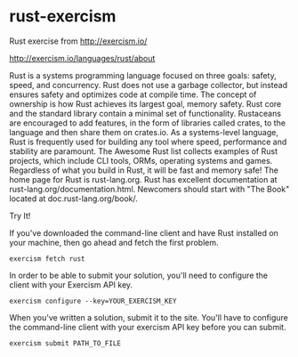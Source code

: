 # rust-exercism
Rust exercise from http://exercism.io/

http://exercism.io/languages/rust/about

Rust is a systems programming language focused on three goals: safety, speed, and concurrency. Rust does not use a garbage collector, but instead ensures safety and optimizes code at compile time. The concept of ownership is how Rust achieves its largest goal, memory safety.
Rust core and the standard library contain a minimal set of functionality. Rustaceans are encouraged to add features, in the form of libraries called crates, to the language and then share them on crates.io.
As a systems-level language, Rust is frequently used for building any tool where speed, performance and stability are paramount. The Awesome Rust list collects examples of Rust projects, which include CLI tools, ORMs, operating systems and games. Regardless of what you build in Rust, it will be fast and memory safe!
The home page for Rust is rust-lang.org. Rust has excellent documentation at rust-lang.org/documentation.html. Newcomers should start with "The Book" located at doc.rust-lang.org/book/.

Try It!

If you've downloaded the command-line client and have Rust installed on your machine, then go ahead and fetch the first problem.


`exercism fetch rust`

In order to be able to submit your solution, you'll need to configure the client with your Exercism API key.


`exercism configure --key=YOUR_EXERCISM_KEY`

When you've written a solution, submit it to the site. You'll have to configure the command-line client with your exercism API key before you can submit.


`exercism submit PATH_TO_FILE`

